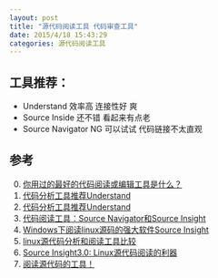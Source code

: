 ```yaml
---
layout: post
title: "源代码阅读工具 代码审查工具"
date: 2015/4/18 15:43:29 
categories: 源代码阅读工具
---
```


## 工具推荐：
+ Understand 效率高 连接性好 爽
+ Source Inside 还不错 看起来有点老
+ Source Navigator NG 可以试试 代码链接不太直观


## 参考
0. [你用过的最好的代码阅读或编辑工具是什么？][7]
0. [代码分析工具推荐Understand][6]
0. [代码分析工具推荐Understand][5]
0. [代码阅读工具：Source Navigator和Source Insight][0]
1. [ Windows下阅读linux源码的强大软件Source Insight ][1]
2. [linux源代码分析和阅读工具比较][2]
3. [Source Insight3.0: Linux源代码阅读的利器][3]
4. [阅读源代码的工具！][4]

[0]: http://www.cnblogs.com/yc_sunniwell/archive/2010/08/25/1808322.html "代码阅读工具：Source Navigator和Source Insight"
[1]: http://blog.chinaunix.net/uid-8215384-id-298436.html "Windows下阅读linux源码的强大软件Source Insight "
[2]: http://www.kuqin.com/developtool/20081109/26406.html "linux源代码分析和阅读工具比较"
[3]: https://www.ibm.com/developerworks/cn/linux/l-tip-prompt/tip17/ "Source Insight3.0: Linux源代码阅读的利器"
[4]: http://blog.163.com/tfn2008@yeah/blog/static/11032131920128905141273/ "阅读源代码的工具！"
[5]: http://www.cnblogs.com/lidabo/archive/2013/01/14/2860240.html "代码分析工具推荐Understand"
[6]: http://blog.sina.com.cn/s/blog_62079f620101d08c.html "代码分析工具推荐Understand"
[7]: http://www.zhihu.com/question/19570229 "你用过的最好的代码阅读或编辑工具是什么？"